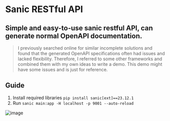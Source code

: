 # Sanic RESTful API
## Simple and easy-to-use sanic restful API, can generate normal OpenAPI documentation.

> I previously searched online for similar incomplete solutions and found that the generated OpenAPI specifications often had issues and lacked flexibility. Therefore, I referred to some other frameworks and combined them with my own ideas to write a demo. This demo might have some issues and is just for reference.

## Guide
1.  Install required libraries
   ```pip install sanic[ext]==23.12.1```
3.  Run
   ```sanic main:app -H localhost -p 9001 --auto-reload```

![image](https://github.com/jsonvot/sanic_restful/assets/23091750/7c9e7742-8b75-4d92-8cbb-b4abb3f61e2b)

